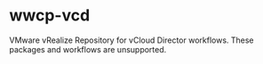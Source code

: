 # wwcp-vcd
VMware vRealize Repository for vCloud Director workflows.
These packages and workflows are unsupported.
